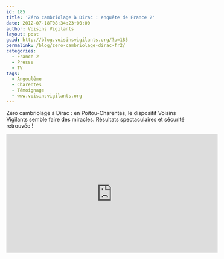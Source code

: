 ```yaml
---
id: 185
title: 'Zéro cambriolage à Dirac : enquête de France 2'
date: 2012-07-18T08:34:23+00:00
author: Voisins Vigilants
layout: post
guid: http://blog.voisinsvigilants.org/?p=185
permalink: /blog/zero-cambriolage-dirac-fr2/
categories:
  - France 2
  - Presse
  - TV
tags:
  - Angoulême
  - Charentes
  - Témoignage
  - www.voisinsvigilants.org
---
```

Zéro cambriolage à Dirac : en Poitou-Charentes, le dispositif Voisins Vigilants semble faire des miracles. Résultats spectaculaires et sécurité retrouvée !

<iframe width="560" height="315" src="https://www.youtube.com/embed/0sh4kqkSlrA" frameborder="0" allow="accelerometer; autoplay; encrypted-media; gyroscope; picture-in-picture" allowfullscreen></iframe>
